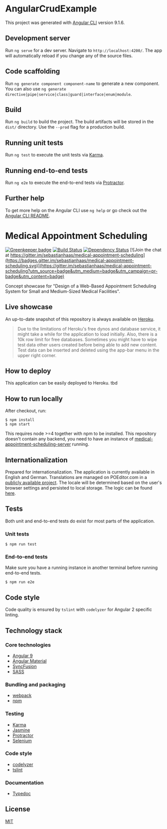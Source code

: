 # AngularCrudExample

This project was generated with [Angular CLI](https://github.com/angular/angular-cli) version 9.1.6.

## Development server

Run `ng serve` for a dev server. Navigate to `http://localhost:4200/`. The app will automatically reload if you change any of the source files.

## Code scaffolding

Run `ng generate component component-name` to generate a new component. You can also use `ng generate directive|pipe|service|class|guard|interface|enum|module`.

## Build

Run `ng build` to build the project. The build artifacts will be stored in the `dist/` directory. Use the `--prod` flag for a production build.

## Running unit tests

Run `ng test` to execute the unit tests via [Karma](https://karma-runner.github.io).

## Running end-to-end tests

Run `ng e2e` to execute the end-to-end tests via [Protractor](http://www.protractortest.org/).

## Further help

To get more help on the Angular CLI use `ng help` or go check out the [Angular CLI README](https://github.com/angular/angular-cli/blob/master/README.md).

# Medical Appointment Scheduling

[![Greenkeeper badge](https://badges.greenkeeper.io/sebastianhaas/medical-appointment-scheduling.svg)](https://greenkeeper.io/)
[![Build Status](https://travis-ci.org/sebastianhaas/medical-appointment-scheduling.svg?branch=master)](https://travis-ci.org/sebastianhaas/medical-appointment-scheduling)
[![Dependency Status](https://david-dm.org/sebastianhaas/medical-appointment-scheduling.svg)](https://david-dm.org/sebastianhaas/medical-appointment-scheduling)
[![Join the chat at https://gitter.im/sebastianhaas/medical-appointment-scheduling](https://badges.gitter.im/sebastianhaas/medical-appointment-scheduling.svg)](https://gitter.im/sebastianhaas/medical-appointment-scheduling?utm_source=badge&utm_medium=badge&utm_campaign=pr-badge&utm_content=badge)

Concept showcase for "Design of a Web-Based Appointment Scheduling System for Small and Medium-Sized Medical Facilities".

## Live showcase

An up-to-date snapshot of this repository is always available on [Heroku](https://scheduling-client.herokuapp.com).

> Due to the limitations of Heroku's free dynos and database service, it might take a while for the application to load initially. Also, there is a 10k row limit for free databases. Sometimes you might have to wipe test data other users created before being able to add new content. Test data can be inserted and deleted using the app-bar menu in the upper right corner.

## How to deploy

This application can be easily deployed to Heroku. tbd

## How to run locally

After checkout, run:

```
$ npm install
$ npm start
```

This requires node >=4 together with npm to be installed. This repository doesn't contain any backend, you need to have an instance of [medical-appointment-scheduling-server](https://github.com/sebastianhaas/medical-appointment-scheduling-server) running.

## Internationalization

Prepared for internationalization. The application is currently available in English and German. Translations are managed on POEditor.com in a [publicly available project](https://poeditor.com/projects/view?id=102821). The locale will be determined based on the user's browser settings and persisted to local storage. The logic can be found [here](https://github.com/sebastianhaas/medical-appointment-scheduling/blob/master/src/app/i18n-providers.ts#L47).

## Tests

Both unit and end-to-end tests do exist for most parts of the application.

### Unit tests

```
$ npm run test
```

### End-to-end tests

Make sure you have a running instance in another terminal before running end-to-end tests.

```
$ npm run e2e
```

## Code style

Code quality is ensured by `tslint` with `codelyzer` for Angular 2 specific linting.

## Technology stack

### Core technologies

- [Angular 9](https://angular.io/)
- [Angular Material](https://material.angular.io/)
- [SyncFusion](https://www.syncfusion.com/products/communitylicense)
- [SASS](http://sass-lang.com/)

### Bundling and packaging

- [webpack](https://webpack.github.io/)
- [npm](http://npmjs.com/)

### Testing

- [Karma](https://karma-runner.github.io/1.0/index.html)
- [Jasmine](http://jasmine.github.io/)
- [Protractor](http://www.protractortest.org/)
- [Selenium](http://docs.seleniumhq.org/)

### Code style

- [codelyzer](https://github.com/mgechev/codelyzer)
- [tslint](https://palantir.github.io/tslint/)

### Documentation

- [Typedoc](https://github.com/TypeStrong/typedoc)

## License

[MIT](/LICENSE)
